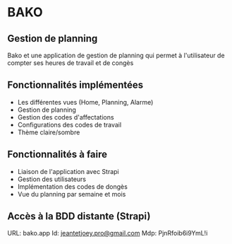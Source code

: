 # BAKO
## Gestion de planning

Bako et une application de gestion de planning qui permet à l'utilisateur de compter ses heures de travail et de congès


## Fonctionnalités implémentées
- Les différentes vues (Home, Planning, Alarme)
- Gestion de planning
- Gestion des codes d'affectations
- Configurations des codes de travail
- Thème claire/sombre


## Fonctionnalités à faire
- Liaison de l'application avec Strapi
- Gestion des utilisateurs
- Implémentation des codes de dongès
- Vue du planning par semaine et mois


## Accès à la BDD distante (Strapi)
URL: bako.app
Id: jeantetjoey.pro@gmail.com
Mdp: PjnRfoib6i9YmL!i
